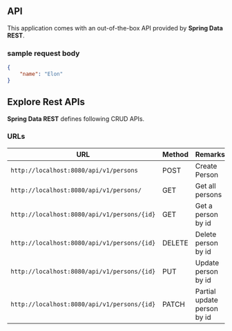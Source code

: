 ## API

This application comes with an out-of-the-box API provided by **Spring Data REST**.

### sample request body

```json
{
    "name": "Elon"
}
```

## Explore Rest APIs

**Spring Data REST** defines following CRUD APIs.
 
### URLs

|                   URL                      | Method |          Remarks            |
|--------------------------------------------|--------|-----------------------------|
|`http://localhost:8080/api/v1/persons`      | POST   | Create Person               |
|`http://localhost:8080/api/v1/persons/`     | GET    | Get all persons             |
|`http://localhost:8080/api/v1/persons/{id}` | GET    | Get a person by id          |
|`http://localhost:8080/api/v1/persons/{id}` | DELETE | Delete person by id         |
|`http://localhost:8080/api/v1/persons/{id}` | PUT    | Update person by id         |
|`http://localhost:8080/api/v1/persons/{id}` | PATCH  | Partial update person by id |
